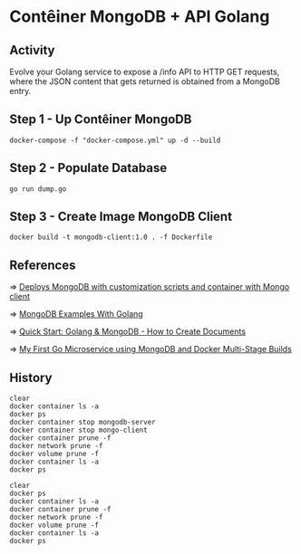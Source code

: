 # Contêiner MongoDB + API Golang

## Activity

Evolve your Golang service to expose a /info API to HTTP GET requests, where the JSON content that gets returned is obtained from a MongoDB entry.


## Step 1 - Up Contêiner MongoDB

```shell
docker-compose -f "docker-compose.yml" up -d --build
```

## Step 2 - Populate Database

```shell
go run dump.go
```

## Step 3 - Create Image MongoDB Client

```shell
docker build -t mongodb-client:1.0 . -f Dockerfile
```


## References

&#8658; [Deploys MongoDB with customization scripts and container with Mongo client](https://github.com/fabianlee/docker-mongodb/blob/master/docker-compose.yml)

&#8658; [MongoDB Examples With Golang](https://blog.ruanbekker.com/blog/2019/04/17/mongodb-examples-with-golang/)

&#8658; [Quick Start: Golang & MongoDB - How to Create Documents](https://www.mongodb.com/blog/post/quick-start-golang--mongodb--how-to-create-documents)

&#8658; [My First Go Microservice using MongoDB and Docker Multi-Stage Builds](https://www.melvinvivas.com/my-first-go-microservice/)

## History

```shell
clear
docker container ls -a
docker ps
docker container stop mongodb-server
docker container stop mongo-client
docker container prune -f
docker network prune -f
docker volume prune -f
docker container ls -a
docker ps
```

```shell
clear
docker ps
docker container ls -a
docker container prune -f
docker network prune -f
docker volume prune -f
docker container ls -a
docker ps
```